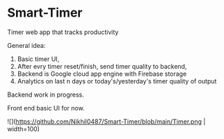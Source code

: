 # Smart-Timer
Timer web app that tracks productivity

General idea:

1. Basic timer UI,
2. After evry timer reset/finish, send timer quality to backend,
3. Backend is Google cloud app engine with Firebase storage
4. Analytics on last n days or today's/yesterday's timer quality of output


Backend work in progress.

Front end basic UI for now. 

![](https://github.com/Nikhil0487/Smart-Timer/blob/main/Timer.png | width=100)
